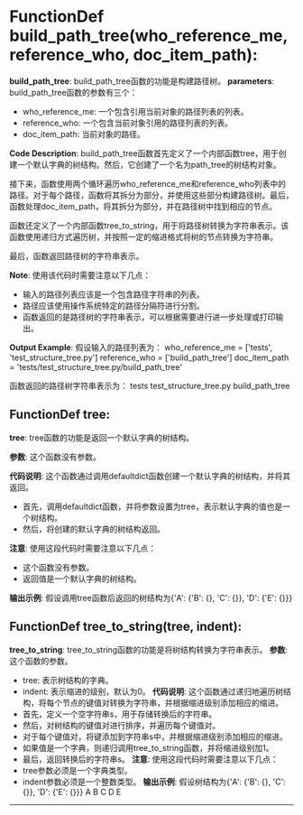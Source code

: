 # FunctionDef build_path_tree(who_reference_me, reference_who, doc_item_path):
**build_path_tree**: build_path_tree函数的功能是构建路径树。
**parameters**: build_path_tree函数的参数有三个：
- who_reference_me: 一个包含引用当前对象的路径列表的列表。
- reference_who: 一个包含当前对象引用的路径列表的列表。
- doc_item_path: 当前对象的路径。

**Code Description**: build_path_tree函数首先定义了一个内部函数tree，用于创建一个默认字典的树结构。然后，它创建了一个名为path_tree的树结构对象。

接下来，函数使用两个循环遍历who_reference_me和reference_who列表中的路径。对于每个路径，函数将其拆分为部分，并使用这些部分构建路径树。最后，函数处理doc_item_path，将其拆分为部分，并在路径树中找到相应的节点。

函数还定义了一个内部函数tree_to_string，用于将路径树转换为字符串表示。该函数使用递归方式遍历树，并按照一定的缩进格式将树的节点转换为字符串。

最后，函数返回路径树的字符串表示。

**Note**: 使用该代码时需要注意以下几点：
- 输入的路径列表应该是一个包含路径字符串的列表。
- 路径应该使用操作系统特定的路径分隔符进行分割。
- 函数返回的是路径树的字符串表示，可以根据需要进行进一步处理或打印输出。

**Output Example**: 假设输入的路径列表为：
who_reference_me = ['tests', 'test_structure_tree.py']
reference_who = ['build_path_tree']
doc_item_path = 'tests/test_structure_tree.py/build_path_tree'

函数返回的路径树字符串表示为：
tests
    test_structure_tree.py
        build_path_tree
## FunctionDef tree:
**tree**: tree函数的功能是返回一个默认字典的树结构。

**参数**: 这个函数没有参数。

**代码说明**: 这个函数通过调用defaultdict函数创建一个默认字典的树结构，并将其返回。

- 首先，调用defaultdict函数，并将参数设置为tree，表示默认字典的值也是一个树结构。
- 然后，将创建的默认字典的树结构返回。

**注意**: 使用这段代码时需要注意以下几点：
- 这个函数没有参数。
- 返回值是一个默认字典的树结构。

**输出示例**: 假设调用tree函数后返回的树结构为{'A': {'B': {}, 'C': {}}, 'D': {'E': {}}}
## FunctionDef tree_to_string(tree, indent):
**tree_to_string**: tree_to_string函数的功能是将树结构转换为字符串表示。
**参数**: 这个函数的参数。
- tree: 表示树结构的字典。
- indent: 表示缩进的级别，默认为0。
**代码说明**: 这个函数通过递归地遍历树结构，将每个节点的键值对转换为字符串，并根据缩进级别添加相应的缩进。
- 首先，定义一个空字符串s，用于存储转换后的字符串。
- 然后，对树结构的键值对进行排序，并遍历每个键值对。
- 对于每个键值对，将键添加到字符串s中，并根据缩进级别添加相应的缩进。
- 如果值是一个字典，则递归调用tree_to_string函数，并将缩进级别加1。
- 最后，返回转换后的字符串s。
**注意**: 使用这段代码时需要注意以下几点：
- tree参数必须是一个字典类型。
- indent参数必须是一个整数类型。
**输出示例**: 假设树结构为{'A': {'B': {}, 'C': {}}, 'D': {'E': {}}}
    A
        B
        C
    D
        E
***
